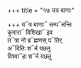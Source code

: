+++
title = "१७ यत्र बाणाः"

+++
य᳓त्र बाणाः᳓ सम्प᳓तन्ति  
कुमारा᳓ विशिखा᳓ इव  
त᳓त्रा नो ब्र᳓ह्मणस् प᳓तिर्  
अ᳓दितिः श᳓र्म यछतु  
विश्वा᳓हा श᳓र्म यछतु